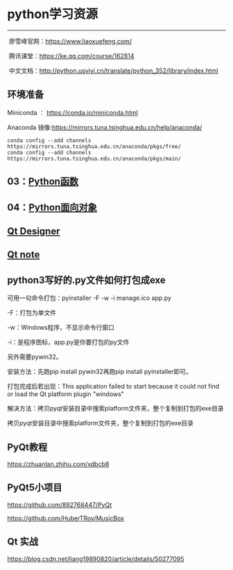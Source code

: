 # python学习资源

---

  廖雪峰官网：https://www.liaoxuefeng.com/  
  
  腾讯课堂：https://ke.qq.com/course/162814
  
  中文文档：http://python.usyiyi.cn/translate/python_352/library/index.html

## 环境准备
Miniconda ： https://conda.io/miniconda.html  <br/>

Anaconda 镜像:https://mirrors.tuna.tsinghua.edu.cn/help/anaconda/
```base
conda config --add channels https://mirrors.tuna.tsinghua.edu.cn/anaconda/pkgs/free/
conda config --add channels https://mirrors.tuna.tsinghua.edu.cn/anaconda/pkgs/main/
```
## 03：[Python函数](./docs/function.md)

## 04：[Python面向对象](./docs/class.md)

## [Qt Designer](./qt/designer.md)

## [Qt note](./qt/Qt.md)

## python3写好的.py文件如何打包成exe

可用一句命令打包：pyinstaller -F -w -i manage.ico app.py

-F：打包为单文件

-w：Windows程序，不显示命令行窗口

-i：是程序图标，app.py是你要打包的py文件

另外需要pywin32。

安装方法：先跑pip install pywin32再跑pip install pyinstaller即可。

打包完成后若出现：This application failed to start because it could not find or load the Qt platform plugin "windows" 

解决方法：拷贝pyqt安装目录中搜索platform文件夹，整个复制到打包的exe目录



拷贝pyqt安装目录中搜索platform文件夹，整个复制到打包的exe目录

## PyQt教程
https://zhuanlan.zhihu.com/xdbcb8

## PyQt5小项目

https://github.com/892768447/PyQt

https://github.com/HuberTRoy/MusicBox

## Qt 实战

https://blog.csdn.net/liang19890820/article/details/50277095
